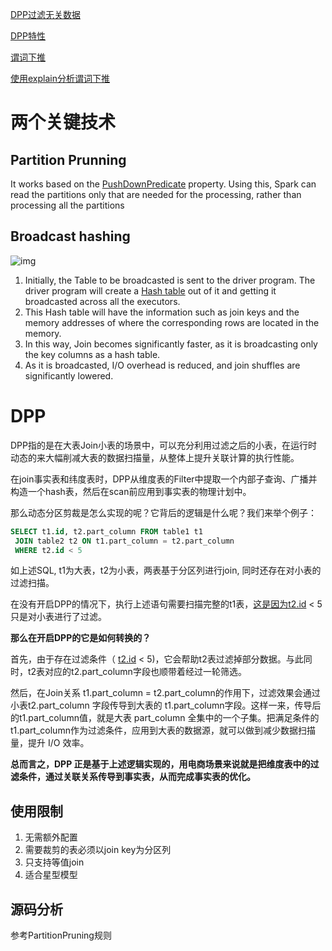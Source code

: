 [DPP过滤无关数据](https://medium.com/@prabhakaran.electric/spark-3-0-feature-dynamic-partition-pruning-dpp-to-avoid-scanning-irrelevant-data-1a7bbd006a89)

[DPP特性](https://zhuanlan.zhihu.com/p/548757324)

[谓词下推](https://cloud.tencent.com/developer/article/1906933)

[使用explain分析谓词下推](https://www.cnblogs.com/yeyuzhuanjia/p/16581296.html)

# 两个关键技术

## Partition Prunning

It works based on the [PushDownPredicate](https://jaceklaskowski.gitbooks.io/mastering-spark-sql/spark-sql-Optimizer-PushDownPredicate.html) property. Using this, Spark can read the partitions only that are needed for the processing, rather than processing all the partitions

## Broadcast hashing

![img](https://piggo-picture.oss-cn-hangzhou.aliyuncs.com/1*73uT7xKn6bEbBWkxdEOrxg.jpeg)

1. Initially, the Table to be broadcasted is sent to the driver program. The driver program will create a [Hash table](https://en.wikipedia.org/wiki/Hash_table) out of it and getting it broadcasted across all the executors.
2. This Hash table will have the information such as join keys and the memory addresses of where the corresponding rows are located in the memory.
3. In this way, Join becomes significantly faster, as it is broadcasting only the key columns as a hash table.
4. As it is broadcasted, I/O overhead is reduced, and join shuffles are significantly lowered.

# DPP

DPP指的是在大表Join小表的场景中，可以充分利用过滤之后的小表，在运行时动态的来大幅削减大表的数据扫描量，从整体上提升关联计算的执行性能。

在join事实表和纬度表时，DPP从维度表的Filter中提取一个内部子查询、广播并构造一个hash表，然后在scan前应用到事实表的物理计划中。

那么动态分区剪裁是怎么实现的呢？它背后的逻辑是什么呢？我们来举个例子：

```sql
SELECT t1.id, t2.part_column FROM table1 t1
 JOIN table2 t2 ON t1.part_column = t2.part_column
 WHERE t2.id < 5
```

如上述SQL, t1为大表，t2为小表，两表基于分区列进行join, 同时还存在对小表的过滤扫描。

在没有开启DPP的情况下，执行上述语句需要扫描完整的t1表，[这是因为t2.id](https://link.zhihu.com/?target=http%3A//xn--t2-tz2cp45a3itpe1d.id/) < 5只是对小表进行了过滤。

**那么在开启DPP的它是如何转换的？**

首先，由于存在过滤条件（ [t2.id](https://link.zhihu.com/?target=http%3A//t2.id/) < 5)，它会帮助t2表过滤掉部分数据。与此同时，t2表对应的t2.part_column字段也顺带着经过一轮筛选。

然后，在Join关系 t1.part_column = t2.part_column的作用下，过滤效果会通过 小表t2.part_column 字段传导到大表的 t1.part_column字段。这样一来，传导后的t1.part_column值，就是大表 part_column 全集中的一个子集。把满足条件的 t1.part_column作为过滤条件，应用到大表的数据源，就可以做到减少数据扫描量，提升 I/O 效率。

**总而言之，DPP 正是基于上述逻辑实现的，用电商场景来说就是把维度表中的过滤条件，通过关联关系传导到事实表，从而完成事实表的优化。**

## 使用限制

1. 无需额外配置
2. 需要裁剪的表必须以join key为分区列
3. 只支持等值join
4. 适合星型模型

## 源码分析

参考PartitionPruning规则

